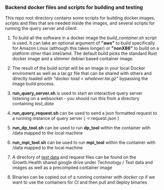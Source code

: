 ### Backend docker files and scripts for building and testing

This repo root directory contains some scripts for building docker images, scripts and files that
are needed inside the images, and several scripts for running the query server and client.

1. To build all the software in a docker image the *build_container.sh* script is used.
    It can take an optional argument of **"aws"** to build specifically for Amazon Linux (although this takes longer)
   or **"nonX86"** to build on a platform other than intel/amd. The default build picks the standard Rust docker image
   and a slimmer debian based container image.

1. The result of the build script will be an image in your local Docker enviroment as well as a tar.gz file that can be
   shared with others and directly loaded with *"docker load < whatever.tar.gz"* bypassing the image build process.

1. **run_query_server.sh** is used to start an interactive query server listening on a websocket - you should run this from a directory containing *test_data*

1. **run_query_request.sh** can be used to send a json formatted request to a running instance of query server ( -r request.json )

1. **run_dp_tool.sh** can be used to run **dp_tool** within the container with /data mapped to the local machine

1. **run_mpi_tool.sh** can be used to run **mpi_tool** within the container with /data mapped to the local machine

1. A directory of 
   [test data](https://drive.google.com/drive/folders/1kMtEi3QjBl6Xbc4M2s7upe6yiGx6pmKb?usp=drive_link)
   and request files can be found on the Growth.Health shared google drive under Technology / Test data and images as well as a precompiled container image   

1. Binaries can be copied out of a running container with *docker cp* if we want to use the containers for CI and then pull and deploy binaries 
